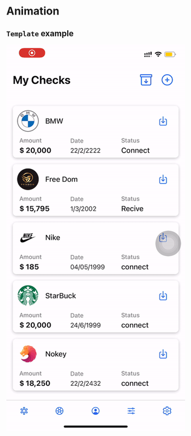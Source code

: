 # Animation
## `Template` example

![Leanhforevo](https://raw.githubusercontent.com/leanhforevo/Animation/main/ezgif-1-6c561ff10e.gif)
